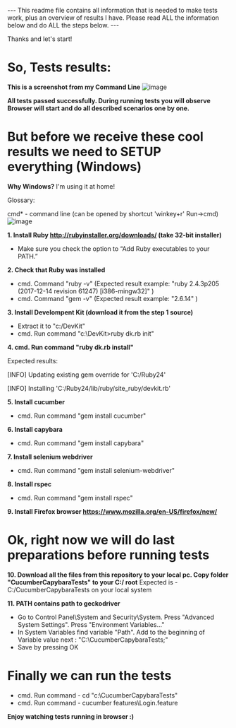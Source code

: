  --- This readme file contains all information that is needed to make tests work, plus an overview of results I have.
Please read ALL the information below and do ALL the steps below. ---

Thanks and let's start!

# So, Tests results:
**This is a screenshot from my Command Line**
![image](https://user-images.githubusercontent.com/32220899/36077159-4a3d73d6-0f67-11e8-8e71-ece805feff02.png)

**All tests passed successfully. During running tests you will observe Browser will start and do all described scenarios one by one.**

# But before we receive these cool results we need to SETUP everything (Windows)
**Why Windows?**
I'm using it at home!

Glossary:

cmd* - command line (can be opened by shortcut 'winkey+r' Run->cmd)
![image](https://user-images.githubusercontent.com/32220899/36077489-d5f18ac6-0f6b-11e8-8eb0-cdb319741df2.png)

**1. Install Ruby http://rubyinstaller.org/downloads/ (take 32-bit installer)**
 - Make sure you check the option to “Add Ruby executables to your PATH.”
 
**2. Check that Ruby was installed**
 - cmd. Command "ruby -v" (Expected result example: "ruby 2.4.3p205 (2017-12-14 revision 61247) [i386-mingw32]" )
 - cmd. Command "gem -v" (Expected result example: "2.6.14" )
 
**3. Install Develompent Kit (download it from the step 1 source)**
 - Extract it to "c:/DevKit"
 - cmd. Run command "c:\DevKit>ruby dk.rb init"
 
**4. cmd. Run command "ruby dk.rb install"**
 
 Expected results:
 
 [INFO] Updating existing gem override for 'C:/Ruby24'
 
 [INFO] Installing 'C:/Ruby24/lib/ruby/site_ruby/devkit.rb'
 
**5. Install cucumber**
 - cmd. Run command "gem install cucumber"
 
**6. Install capybara**
 - cmd. Run command "gem install capybara"
 
**7. Install selenium webdriver**
 - cmd. Run command "gem install selenium-webdriver"
 
**8. Install rspec**
 - cmd. Run command "gem install rspec"
 
**9. Install Firefox browser https://www.mozilla.org/en-US/firefox/new/**

# Ok, right now we will do last preparations before running tests

**10. Download all the files from this repository to your local pc.
Copy folder "CucumberCapybaraTests" to your C:/ root**
Expected is - C:/CucumberCapybaraTests on your local system

**11. PATH contains path to geckodriver**
 - Go to Control Panel\System and Security\System. Press "Advanced System Settings". Press "Environment Variables..."
 - In System Variables find variable "Path". Add to the beginning of Variable value next : "C:\CucumberCapybaraTests;"
 - Save by pressing OK
 
 # Finally we can run the tests
 - cmd. Run command - cd "c:\CucumberCapybaraTests"
 - cmd. Run command - cucumber features\Login.feature
 
 **Enjoy watching tests running in browser :)**
